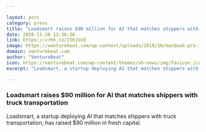 ```yaml
---

layout: post
category: press
title: "Loadsmart raises $90 million for AI that matches shippers with truck transportation"
date: 2020-11-20 13:36:26
link: https://vrhk.co/2IKjUzD
image: https://venturebeat.com/wp-content/uploads/2018/10/macbook-pro-15-full-screen-e1605738037699.jpg?w=1200&strip=all
domain: venturebeat.com
author: "VentureBeat"
icon: https://venturebeat.com/wp-content/themes/vb-news/img/favicon.ico
excerpt: "Loadsmart, a startup deploying AI that matches shippers with truck transportation, has raised $90 million in fresh capital."

---
```


### Loadsmart raises $90 million for AI that matches shippers with truck transportation

Loadsmart, a startup deploying AI that matches shippers with truck transportation, has raised $90 million in fresh capital.